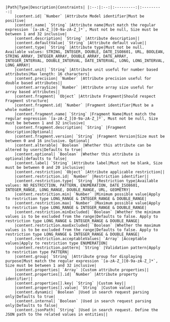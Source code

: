     |Path|Type|Description|Constraints| |:--:|:--:|:---------:|:---------:|
        |content.id| `Number` |Attribute Model identifier|Must be positive|
        |content.name| `String` |Attribute name|Must match the regular expression `[a-zA-Z_][0-9a-zA-Z_]*`, Must not be null, Size must be between 1 and 32 inclusive|
        |content.description| `String` |Attribute description||
        |content.defaultValue| `String` |Attribute default value||
        |content.type| `String` |Attribute type|Must not be null. Available values: STRING, INTEGER, DOUBLE, DATE_ISO8601, URL, BOOLEAN, STRING_ARRAY, INTEGER_ARRAY, DOUBLE_ARRAY, DATE_ARRAY, INTEGER_INTERVAL, DOUBLE_INTERVAL, DATE_INTERVAL, LONG, LONG_INTERVAL, LONG_ARRAY|
        |content.unit| `String` |Attribute unit useful for number based attributes|Max length: 16 characters|
        |content.precision| `Number` |Attribute precision useful for double based attributes||
        |content.arraySize| `Number` |Attribute array size useful for array based attributes||
        |content.fragment| `Object` |Attribute Fragment|Should respect Fragment structure|
        |content.fragment.id| `Number` |Fragment identifier|Must be a whole number|
        |content.fragment.name| `String` |Fragment Name|Must match the regular expression `[a-zA-Z_][0-9a-zA-Z_]*`, Must not be null, Size must be between 1 and 32 inclusive|
        |content.fragment.description| `String` |Fragment description|Optional|
        |content.fragment.version| `String` |Fragment Version|Size must be between 0 and 16 inclusive. Optional|
        |content.alterable| `Boolean` |Whether this attribute can be altered by users|Defaults to true|
        |content.optional| `Boolean` |Whether this attribute is optional|defaults to false|
        |content.label| `String` |Attribute label|Must not be blank, Size must be between 0 and 20 inclusive|
        |content.restriction| `Object` |Attribute applicable restriction||
        |content.restriction.id| `Number` |Restriction identifier||
        |content.restriction.type| `String` |Restriction type|Available values: NO_RESTRICTION, PATTERN, ENUMERATION, DATE_ISO8601, INTEGER_RANGE, LONG_RANGE, DOUBLE_RANGE, URL, GEOMETRY|
        |content.restriction.min| `Number` |Minimum possible value|Apply to restriction type LONG_RANGE & INTEGER_RANGE & DOUBLE_RANGE|
        |content.restriction.max| `Number` |Maximum possible value|Apply to restriction type LONG_RANGE & INTEGER_RANGE & DOUBLE_RANGE|
        |content.restriction.minExcluded| `Boolean` |Whether the minimum values is to be excluded from the range|Defaults to false. Apply to restriction type LONG_RANGE & INTEGER_RANGE & DOUBLE_RANGE|
        |content.restriction.maxExcluded| `Boolean` |Whether the maximum values is to be excluded from the range|Defaults to false. Apply to restriction type LONG_RANGE & INTEGER_RANGE & DOUBLE_RANGE|
        |content.restriction.acceptableValues| `Array` |Acceptable values|Apply to restriction type ENUMERATION|
        |content.restriction.pattern| `String` |Validation pattern|Apply to restriction type PATTERN|
        |content.group| `String` |Attribute group for displaying purpose|Must match the regular expression `[a-zA-Z_][0-9a-zA-Z_]*`, Size must be between 1 and 32 inclusive|
        |content.properties| `Array` |Custom attribute properties||
        |content.properties[].id| `Number` |Attribute property identifier||
        |content.properties[].key| `String` |Custom key||
        |content.properties[].value| `String` |Custom value||
        |content.dynamic| `Boolean` |Used in search request parsing only|Defaults to true|
        |content.internal| `Boolean` |Used in search request parsing only|Defaults to false|
        |content.jsonPath| `String` |Used in search request. Define the JSON path to the related values in entities||
    
